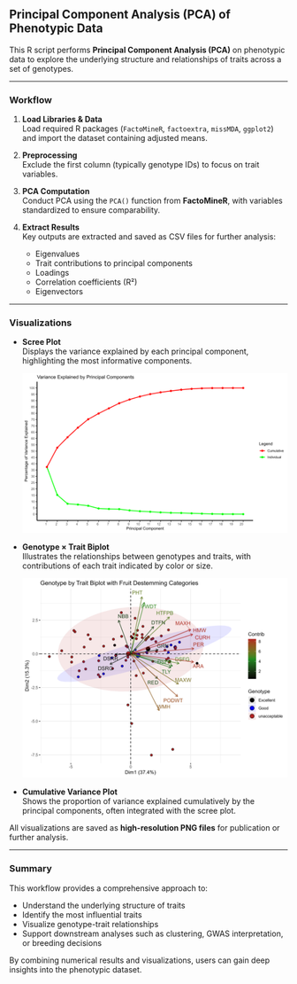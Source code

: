 ## Principal Component Analysis (PCA) of Phenotypic Data

This R script performs **Principal Component Analysis (PCA)** on phenotypic data to explore the underlying structure and relationships of traits across a set of genotypes.

---

### Workflow

1. **Load Libraries & Data**  
   Load required R packages (`FactoMineR`, `factoextra`, `missMDA`, `ggplot2`) and import the dataset containing adjusted means.

2. **Preprocessing**  
   Exclude the first column (typically genotype IDs) to focus on trait variables.

3. **PCA Computation**  
   Conduct PCA using the `PCA()` function from **FactoMineR**, with variables standardized to ensure comparability.

4. **Extract Results**  
   Key outputs are extracted and saved as CSV files for further analysis:  
   - Eigenvalues  
   - Trait contributions to principal components  
   - Loadings  
   - Correlation coefficients (R²)  
   - Eigenvectors  

---

### Visualizations

- **Scree Plot**  
  Displays the variance explained by each principal component, highlighting the most informative components.  

  ![Scree Plot](scree_plot.png)

- **Genotype × Trait Biplot**  
  Illustrates the relationships between genotypes and traits, with contributions of each trait indicated by color or size.  

  ![Genotype by Trait PCA Biplot](Genotype_by_Trait_PCA_Biplot.png)

- **Cumulative Variance Plot**  
  Shows the proportion of variance explained cumulatively by the principal components, often integrated with the scree plot.

All visualizations are saved as **high-resolution PNG files** for publication or further analysis.

---

### Summary
This workflow provides a comprehensive approach to:  
- Understand the underlying structure of traits  
- Identify the most influential traits  
- Visualize genotype-trait relationships  
- Support downstream analyses such as clustering, GWAS interpretation, or breeding decisions

By combining numerical results and visualizations, users can gain deep insights into the phenotypic dataset.

